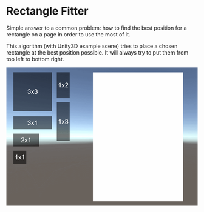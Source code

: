 # Rectangle Fitter

Simple answer to a common problem: how to find the best position for a rectangle on a page in order to use the most of it.

This algorithm (with Unity3D example scene) tries to place a chosen rectangle at the best position possible. It will always try to put them from top left to bottom right.



![example](https://github.com/lvictorino/rectangle-fitter/blob/master/rectangle-fitter-example.gif)

